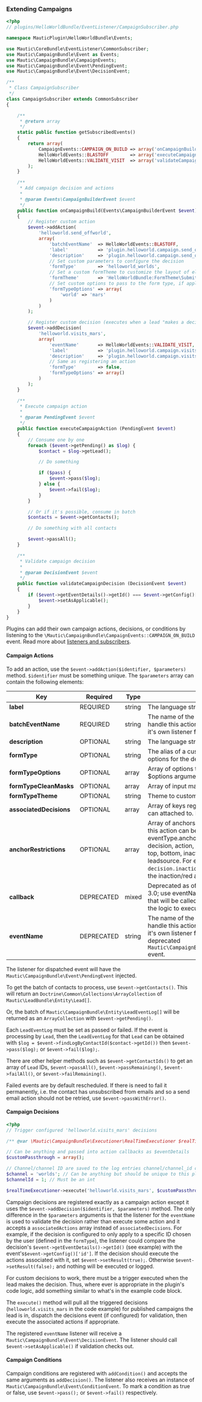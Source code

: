 ### Extending Campaigns

```php
<?php
// plugins/HelloWorldBundle/EventListener/CampaignSubscriber.php

namespace MauticPlugin\HelloWorldBundle\Events;

use Mautic\CoreBundle\EventListener\CommonSubscriber;
use Mautic\CampaignBundle\Event as Events;
use Mautic\CampaignBundle\CampaignEvents;
use Mautic\CampaignBundle\Event\PendingEvent;
use Mautic\CampaignBundle\Event\DecisionEvent;

/**
 * Class CampaignSubscriber
 */
class CampaignSubscriber extends CommonSubscriber
{

    /**
     * @return array
     */
    static public function getSubscribedEvents()
    {
        return array(
            CampaignEvents::CAMPAIGN_ON_BUILD => array('onCampaignBuild', 0),
            HelloWorldEvents::BLASTOFF        => array('executeCampaignAction', 0),
            HelloWorldEvents::VALIDATE_VISIT  => array('validateCampaignDecision', 0)
        );
    }

    /**
     * Add campaign decision and actions
     *
     * @param Events\CampaignBuilderEvent $event
     */
    public function onCampaignBuild(Events\CampaignBuilderEvent $event)
    {
        // Register custom action
        $event->addAction(
            'helloworld.send_offworld',
            array(
                'batchEventName'  => HelloWorldEvents::BLASTOFF,
                'label'           => 'plugin.helloworld.campaign.send_offworld',
                'description'     => 'plugin.helloworld.campaign.send_offworld_descr',
                // Set custom parameters to configure the decision
                'formType'        => 'helloworld_worlds',
                // Set a custom formTheme to customize the layout of elements in formType
                'formTheme'       => 'HelloWorldBundle:FormTheme\SubmitAction',
                // Set custom options to pass to the form type, if applicable
                'formTypeOptions' => array(
                    'world' => 'mars'
                )
            )
        );

        // Register custom decision (executes when a lead "makes a decision" i.e. executes some direct action
        $event->addDecision(
            'helloworld.visits_mars',
            array(
                'eventName'       => HelloWorldEvents::VALIDATE_VISIT,
                'label'           => 'plugin.helloworld.campaign.visits_mars',
                'description'     => 'plugin.helloworld.campaign.visits_mars_descr',
                // Same as registering an action
                'formType'        => false,
                'formTypeOptions' => array()
            )
        );
    }

    /**
     * Execute campaign action
     *
     * @param PendingEvent $event
     */
    public function executeCampaignAction (PendingEvent $event)
    {
        // Consume one by one
        foreach ($event->getPending() as $log) {
            $contact = $log->getLead();

            // Do something

            if ($pass) {
                $event->pass($log);
            } else {
                $event->fail($log);
            }
        }

        // Or if it's possible, consume in batch
        $contacts = $event->getContacts();

        // Do something with all contacts

        $event->passAll();
    }

    /**
     * Validate campaign decision
     *
     * @param DecisionEvent $event
     */
    public function validateCampaignDecision (DecisionEvent $event)
    {
        if ($event->getEventDetails()->getId() === $event->getConfig()['id']) {
            $event->setAsApplicable();
        }
    }
}
```

Plugins can add their own campaign actions, decisions, or conditions by listening to the `\Mautic\CampaignBundle\CampaignEvents::CAMPAIGN_ON_BUILD` event.  Read more about [listeners and subscribers](#events).

#### Campaign Actions

To add an action, use the `$event->addAction($identifier, $parameters)` method. `$identifier` must be something unique. The `$parameters` array can contain the following elements:

Key|Required|Type|Description
---|--------|----|-----------
**label**|REQUIRED|string|The language string to use for the draggable's label
**batchEventName**|REQUIRED|string|The name of the event that should be dispatched to handle this action. The plugin will need to also create it's own listener for the event.
**description**|OPTIONAL|string|The language string to use for the draggable's tooltip
**formType**|OPTIONAL|string|The alias of a custom form type used to set config options for the decision
**formTypeOptions**|OPTIONAL|array|Array of options to include into the formType's $options argument
**formTypeCleanMasks**|OPTIONAL|array|Array of input masks to clean a values from formType
**formTypeTheme**|OPTIONAL|string|Theme to customize elements for formType
**associatedDecisions**|OPTIONAL|array|Array of keys registered as decisions that this action can attached to. Defaults to any decision.
**anchorRestrictions**|OPTIONAL|array|Array of anchors (the places on an event in the builder this action can be attached to). The format is eventType.anchorName. Event types can be source, decision, action, or condition. anchorName includes top, bottom, inaction (yes/green), action (no/red) or leadsource. For example, by passing an array with `decision.inaction`, this action will not be attachable to the inaction/red anchor of a decision.
**callback**|DEPRECATED|mixed|Deprecated as of 2.0 and support to be removed in 3.0; use eventName instead. Static callback function that will be called for the action and should contain the logic to execute the custom action
**eventName**|DEPRECATED|string|The name of the event that should be dispatched to handle this action. The plugin will need to also create it's own listener for the event. It will receive the deprecated `Mautic\CampaignBundle\Event\CampaignExecutionEvent` event.

The listener for dispatched event will have the `Mautic\CampaignBundle\Event\PendingEvent` injected.

To get the batch of contacts to process, use `$event->getContacts()`. This will return an `Doctrine\Common\Collections\ArrayCollection` of `Mautic\LeadBundle\Entity\Lead[]`.

Or, the batch of `Mautic\CampaignBundle\Entity\LeadEventLog[]` will be returned as an `ArrayCollection` with `$event->getPending()`.

Each `LeadEventLog` must be set as passed or failed. If the event is processing by `Lead`, then the `LeadEventLog` for that `Lead` can be obtained with `$log = $event->findLogByContactId($contact->getId())` then `$event->pass($log);` or `$event->fail($log);`.

There are other helper methods such as `$event->getContactIds()` to get an array of `Lead` IDs, `$event->passAll()`, `$event->passRemaining()`, `$event->failAll()`, or `$event->failRemaining()`.

Failed events are by default rescheduled. If there is need to fail it permanently, i.e. the contact has unsubscribed from emails and so a send email action should not be retried, use `$event->passWithError()`.

#### Campaign Decisions

 ```php
 <?php
 // Trigger configured 'helloworld.visits_mars' decisions

 /** @var \Mautic\CampaignBundle\Executioner\RealTimeExecutioner $realTimeExecutioner */

 // Can be anything and passed into action callbacks as $eventDetails
 $customPassthrough = array();

 // Channel/channel ID are saved to the log entries channel/channel_id columns
 $channel = 'worlds'; // Can be anything but should be unique to this plugin
 $channelId = 1; // Must be an int

 $realTimeExecutioner->execute('helloworld.visits_mars', $customPassthroughToActions, $channel, $channelId);
 ```

Campaign decisions are registered exactly as a campaign action except it uses the `$event->addDecision($identifier, $parameters)` method. The only difference in the `$parameters` arguments is that the listener for the `eventName` is used to validate the decision rather than execute some action and it accepts a `associatedActions` array instead of `associatedDecisions`. For example, if the decision is configured to only apply to a specific ID chosen by the user (defined in the `formType`), the listener could compare the decision's `$event->getEventDetails()->getId()` (see example) with the event's`$event->getConfig()['id']`. If the decision should execute the actions associated with it, set `$event->setResult(true);`.  Otherwise `$event->setResult(false);` and nothing will be executed or logged.

For custom decisions to work, there must be a trigger executed when the lead makes the decision. Thus, where ever is appropriate in the plugin's code logic, add something similar to what's in the example code block.

 The `execute()` method will pull all the triggered decisions (`helloworld.visits_mars` in the code example) for published campaigns the lead is in, dispatch the decisions event (if configured) for validation, then execute the associated actions if appropriate.

 The registered `eventName` listener will receive a `Mautic\CampaignBundle\Event\DecisionEvent`. The listener should call `$event->setAsApplicable()` if validation checks out.


#### Campaign Conditions

Campaign conditions are registered with `addCondition()` and accepts the same arguments as `addDecision()`. The listener also receives an instance of `Mautic\CampaignBundle\Event\ConditionEvent`. To mark a condition as true or false, use `$event->pass();` or `$event->fail()` respectively.
